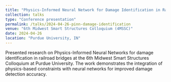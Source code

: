```yaml
---
title: "Physics-Informed Neural Network for Damage Identification in Railroad bridges"
collection: talks
type: "Conference presentation"
permalink: /talks/2024-04-26-pinn-damage-identification
venue: "6th Midwest Smart Structures Colloquium (4MSSC)"
date: 2024-04-26
location: "Purdue University, IN"
---
```


Presented research on Physics-Informed Neural Networks for damage identification in railroad bridges at the 6th Midwest Smart Structures Colloquium at Purdue University. The work demonstrates the integration of physics-based constraints with neural networks for improved damage detection accuracy.
